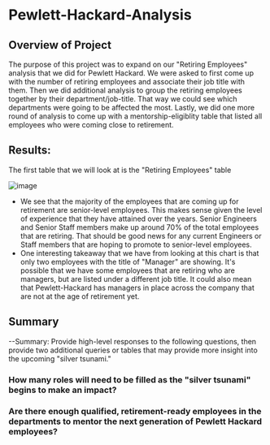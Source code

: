 # Pewlett-Hackard-Analysis

## Overview of Project

The purpose of this project was to expand on our "Retiring Employees" analysis that we did for Pewlett Hackard. We were asked to first come up with the number of retiring employees and associate their job title with them. Then we did additional analysis to group the retiring employees together by their department/job-title. That way we could see which departments were going to be affected the most. Lastly, we did one more round of analysis to come up with a mentorship-eligiblity table that listed all employees who were coming close to retirement. 

## Results: 

The first table that we will look at is the "Retiring Employees" table

![image](https://user-images.githubusercontent.com/110848660/197605624-b7c50941-f1cd-44f1-8d3f-6e7fe7149a4c.png)

 - We see that the majority of the employees that are coming up for retirement are senior-level employees. This makes sense given the level of experience that they have attained over the years. Senior Engineers and Senior Staff members make up around 70% of the total employees that are retiring. That should be good news for any current Engineers or Staff members that are hoping to promote to senior-level employees.
 - One interesting takeaway that we have from looking at this chart is that only two employees with the title of "Manager" are showing. It's possible that we have some employees that are retiring who are managers, but are listed under a different job title. It could also mean that Pewlett-Hackard has managers in place across the company that are not at the age of retirement yet. 


## Summary
--Summary: Provide high-level responses to the following questions, then provide two additional queries or tables that may provide more insight into the upcoming "silver tsunami."


### How many roles will need to be filled as the "silver tsunami" begins to make an impact?



### Are there enough qualified, retirement-ready employees in the departments to mentor the next generation of Pewlett Hackard employees?
